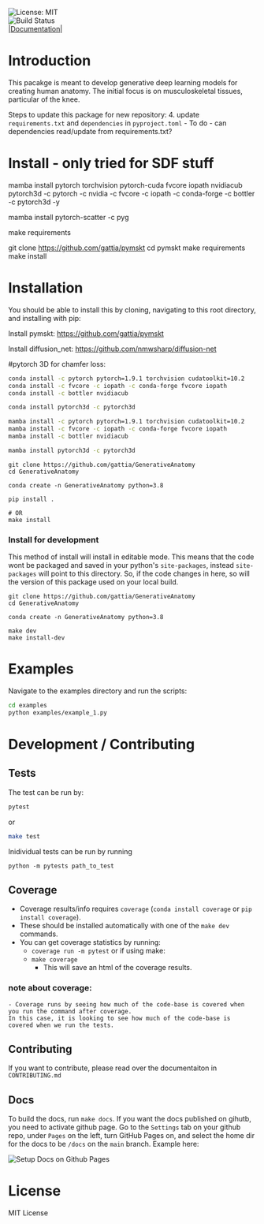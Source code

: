 ![License: MIT](https://img.shields.io/badge/License-MIT-blue.svg)<br>
![Build Status](https://github.com/gattia/GenerativeAnatomy/actions/workflows/build-test.yml/badge.svg?branch=main)<br>
|[Documentation](http://anthonygattiphd.com/GenerativeAnatomy/)|



# Introduction

This pacakge is meant to develop generative deep learning models for creating human anatomy. The initial focus is on musculoskeletal tissues, particular of the knee. 

Steps to update this package for new repository: 
4. update `requirements.txt` and `dependencies` in `pyproject.toml`
     - To do - can dependencies read/update from requirements.txt?

# Install - only tried for SDF stuff
<!-- mamba install pytorch=1.13.0 torchvision pytorch-cuda=11.6 -c pytorch -c nvidia -y
mamba install -c fvcore -c iopath -c conda-forge fvcore iopath -y
mamba install -c bottler nvidiacub -y
mamba install pytorch3d -c pytorch3d -y

make requirements -->


mamba install pytorch torchvision pytorch-cuda fvcore iopath nvidiacub pytorch3d -c pytorch -c nvidia -c fvcore -c iopath -c conda-forge -c bottler -c pytorch3d -y

mamba install pytorch-scatter -c pyg

make requirements

git clone https://github.com/gattia/pymskt
cd pymskt
make requirements 
make install


# Installation

You should be able to install this by cloning, navigating to this root directory, and installing with pip:

Install pymskt: https://github.com/gattia/pymskt

Install diffusion_net: https://github.com/nmwsharp/diffusion-net

#pytorch 3D for chamfer loss: 
```bash
conda install -c pytorch pytorch=1.9.1 torchvision cudatoolkit=10.2
conda install -c fvcore -c iopath -c conda-forge fvcore iopath
conda install -c bottler nvidiacub

conda install pytorch3d -c pytorch3d
```

```bash
mamba install -c pytorch pytorch=1.9.1 torchvision cudatoolkit=10.2
mamba install -c fvcore -c iopath -c conda-forge fvcore iopath
mamba install -c bottler nvidiacub

mamba install pytorch3d -c pytorch3d
```

```
git clone https://github.com/gattia/GenerativeAnatomy
cd GenerativeAnatomy

conda create -n GenerativeAnatomy python=3.8

pip install . 

# OR
make install
```

### Install for development
This method of install will install in editable mode. This means that the code wont be packaged and saved
in your python's `site-packages`, instead `site-packages` will point to this directory. So, if the code 
changes in here, so will the version of this package used on your local build. 
```
git clone https://github.com/gattia/GenerativeAnatomy
cd GenerativeAnatomy

conda create -n GenerativeAnatomy python=3.8

make dev
make install-dev
```

# Examples

Navigate to the examples directory and run the scripts: 
```bash
cd examples
python examples/example_1.py
```

# Development / Contributing

## Tests
The test can be run by: 

```bash
pytest
```

or 
```bash
make test
```

Inidividual tests can be run by running 

```
python -m pytests path_to_test
```

## Coverage
- Coverage results/info requires `coverage` (`conda install coverage` or `pip install coverage`).
- These should be installed automatically with one of the  `make dev` commands.
- You can get coverage statistics by running: 
    - `coverage run -m pytest`
    or if using make: 
    - `make coverage`
        - This will save an html of the coverage results. 

### note about coverage:
    - Coverage runs by seeing how much of the code-base is covered when you run the command after coverage. 
    In this case, it is looking to see how much of the code-base is covered when we run the tests. 

## Contributing
If you want to contribute, please read over the documentaiton in `CONTRIBUTING.md`

## Docs
To build the docs, run `make docs`. If you want the docs published on gihutb, you need to activate github page.
Go to the `Settings` tab on your github repo, under `Pages` on the left, turn GitHub Pages on, and select the
home dir for the docs to be `/docs` on the `main` branch. Example here:  

![Setup Docs on Github Pages](media/setting_up_docs_automatically.png)


# License
MIT License